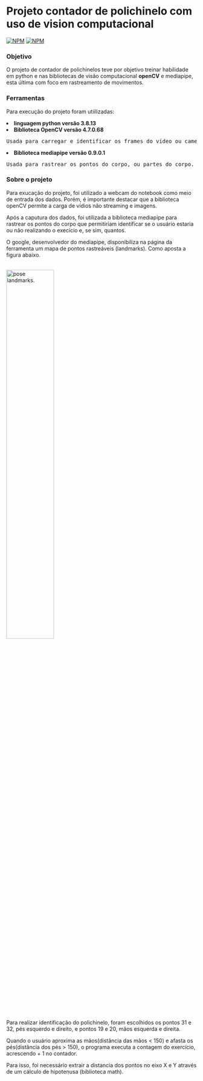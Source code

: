 # Projeto contador de polichinelo com uso de vision computacional #
[![NPM](https://img.shields.io/static/v1?label=author&message=Eliabe%20Rocha&color=red)](https://eliaberocha.netlify.app/)
[![NPM](https://img.shields.io/npm/l/react)](https://github.com/Eliabe-Rocha/Multilevel_Regression_ENEM/blob/main/LICENSE)

<h3>Objetivo</h3>
<p>O projeto de contador de polichinelos teve por objetivo treinar habilidade em python e nas bibliotecas de visão computacional <b>openCV</b> e mediapipe, esta última com foco em rastreamento de movimentos.</p>

<h3>Ferramentas</h3>

<p>Para execução do projeto foram utiilizadas: </p>

<li><b>linguagem python versão 3.8.13</b></li>

<li><b>Biblioteca OpenCV versão 4.7.0.68</b></li>

<p><pre>Usada para carregar e identificar os frames do vídeo ou camera usada no projeto. </pre></p>

<li><b>Biblioteca mediapipe versão 0.9.0.1</b></li>

<p><pre>Usada para rastrear os pontos do corpo, ou partes do corpo. Nesse projeto, foram utilizados os os pontos da mãos e  pés.</pre></p>

<h3>Sobre o projeto</h3>
<p>Para exucação do projeto, foi utilizado a webcam do notebook como meio de entrada dos dados. Porém, é importante destacar que a biblioteca openCV permite a carga de vídios  não streaming e imagens.</p>
<p>Após a caputura dos dados, foi utilizada a biblioteca mediapipe para rastrear os pontos do corpo que permitiriam identificar se o usuário estaria ou não realizando o execício e, se sim, quantos.</p>

<p>O google, desenvolvedor do mediapipe, disponibiliza na página da ferramenta um mapa de pontos rastreáveis (landmarks). Como aposta a figura abaixo.</p>

</br>
<a href = "https://google.github.io/mediapipe/solutions/pose.html"><img src = "https://user-images.githubusercontent.com/62529397/215294535-23700fd3-d9f2-4eb7-88cc-c514377649c9.png" width="50%" height="50%" alt = "pose landmarks." align = "center"></a>
</br>
</br>
<p>Para realizar identificação do polichinelo, foram escolhidos os pontos 31 e 32, pés esquerdo e direito, e pontos 19 e 20, mãos esquerda e direita.</p>
<p>Quando o usuário aproxima as mãos(distância das mãos < 150) e afasta os pés(distância dos pés > 150), o programa executa a contagem do exercício, acrescendo + 1 no contador. </p>
<p>Para isso, foi necessário extrair a distancia dos pontos no eixo X e Y através de um cálculo de hipotenusa (biblioteca math).</p>

